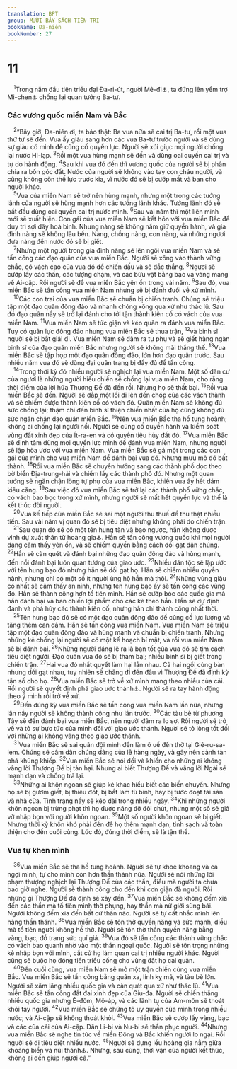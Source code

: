 ```yaml
---
translation: BPT
group: MƯỜI BẢY SÁCH TIÊN TRI
bookName: Đa-niên 
bookNumber: 27
---
```


<div class="title"><h1>11</h1></div>
<span class="verse da_11_1"> <sup>1</sup>Trong năm đầu tiên triều đại Đa-ri-út, người Mê-đi<a data-toggle="tooltip" data-placement="bottom" title="Khoảng năm 521 trước Công nguyên.">⚓</a>, ta đứng lên yểm trợ Mi-chen<a data-toggle="tooltip" data-placement="bottom" title="Xem Đa 10:13.">⚓</a> chống lại quan tướng Ba-tư.<br/></span>
<div class="title"><h3>Các vương quốc miền Nam và Bắc</h3></div>
<span class="verse da_11_2"> <sup>2</sup>“Bây giờ, Đa-niên ơi, ta bảo thật: Ba vua nữa sẽ cai trị Ba-tư, rồi một vua thứ tư sẽ đến. Vua ấy giàu sang hơn các vua Ba-tư trước người và sẽ dùng sự giàu có mình để củng cố quyền lực. Người sẽ xúi giục mọi người chống lại nước Hi-lạp.</span>
<span class="verse da_11_3"><sup>3</sup>Rồi một vua hùng mạnh sẽ đến và dùng oai quyền cai trị và tự do hành động.</span>
<span class="verse da_11_4"><sup>4</sup>Sau khi vua đó đến thì vương quốc của người sẽ bị phân chia ra bốn góc đất. Nước của người sẽ không vào tay con cháu người, và cũng không còn thế lực trước kia, vì nước đó sẽ bị cướp mất và ban cho người khác.<br/></span>
<span class="verse da_11_5"> <sup>5</sup>Vua của miền Nam sẽ trở nên hùng mạnh, nhưng một trong các tướng lãnh của người sẽ hùng mạnh hơn các tướng lãnh khác. Tướng lãnh đó sẽ bắt đầu dùng oai quyền cai trị nước mình.</span>
<span class="verse da_11_6"><sup>6</sup>Sau vài năm thì một liên minh mới sẽ xuất hiện. Con gái của vua miền Nam sẽ kết hôn với vua miền Bắc để duy trì sợi dây hoà bình. Nhưng nàng sẽ không nắm giữ quyền hành, và gia đình nàng sẽ không lâu bền. Nàng, chồng nàng, con nàng, và những ngươi đưa nàng đến nước đó sẽ bị giết.<br/></span>
<span class="verse da_11_7"> <sup>7</sup>Nhưng một người trong gia đình nàng sẽ lên ngôi vua miền Nam và sẽ tấn công các đạo quân của vua miền Bắc. Người sẽ xông vào thành vững chắc, có vách cao của vua đó để chiến đấu và sẽ đắc thắng.</span>
<span class="verse da_11_8"><sup>8</sup>Ngươi sẽ cướp lấy các thần, các tượng chạm, và các bửu vật bằng bạc và vàng mang về Ai-cập. Rồi người sẽ để vua miền Bắc yên ổn trong vài năm.</span>
<span class="verse da_11_9"><sup>9</sup>Sau đó, vua miền Bắc sẽ tấn công vua miền Nam nhưng sẽ bị đánh đuổi về xứ mình.<br/></span>
<span class="verse da_11_10"> <sup>10</sup>Các con trai của vua miền Bắc sẽ chuẩn bị chiến tranh. Chúng sẽ triệu tập một đạo quân đông đảo và nhanh chóng xông qua xứ như thác lũ. Sau đó đạo quân nầy sẽ trở lại đánh cho tới tận thành kiên cố có vách của vua miền Nam.</span>
<span class="verse da_11_11"><sup>11</sup>Vua miền Nam sẽ tức giận và kéo quân ra đánh vua miền Bắc. Tuy có quân lực đông đảo nhưng vua miền Bắc sẽ thua trận,</span>
<span class="verse da_11_12"><sup>12</sup>và binh sĩ người sẽ bị bắt giải đi. Vua miền Nam sẽ đâm ra tự phụ và sẽ giết hàng ngàn binh sĩ của đạo quân miền Bắc nhưng người sẽ không mãi thắng thế.</span>
<span class="verse da_11_13"><sup>13</sup>Vua miền Bắc sẽ tập họp một đạo quân đông đảo, lớn hơn đạo quân trước. Sau nhiều năm vua đó sẽ dùng đại quân trang bị đầy đủ để tấn công.<br/></span>
<span class="verse da_11_14"> <sup>14</sup>Trong thời kỳ đó nhiều người sẽ nghịch lại vua miền Nam. Một số dân cư của ngươi là những người hiếu chiến sẽ chống lại vua miền Nam, cho rằng thời điểm của lời hứa Thượng Đế đã đến rồi. Nhưng họ sẽ thất bại.</span>
<span class="verse da_11_15"><sup>15</sup>Rồi vua miền Bắc sẽ đến. Người sẽ đắp một lối đi lên đến chóp của các vách thành và sẽ chiếm được thành kiên cố có vách đó. Quân miền Nam sẽ không đủ sức chống lại; thậm chí đến binh sĩ thiện chiến nhất của họ cũng không đủ sức ngăn chận đạo quân miền Bắc.</span>
<span class="verse da_11_16"><sup>16</sup>Nên vua miền Bắc tha hồ tung hoành; không ai chống lại người nổi. Người sẽ củng cố quyền hành và kiểm soát vùng đất xinh đẹp của Ít-ra-en và có quyền tiêu hủy đất đó.</span>
<span class="verse da_11_17"><sup>17</sup>Vua miền Bắc sẽ định tâm dùng mọi quyền lực mình để đánh vua miền Nam, nhưng người sẽ lập hòa ước với vua miền Nam. Vua miền Bắc sẽ gả một trong các con gái của mình cho vua miền Nam để đánh bại vua đó. Nhưng mưu mô đó bất thành.</span>
<span class="verse da_11_18"><sup>18</sup>Rồi vua miền Bắc sẽ chuyển hướng sang các thành phố dọc theo bờ biển Địa-trung-hải và chiếm lấy các thành phố đó. Nhưng một quan tướng sẽ ngăn chận lòng tự phụ của vua miền Bắc, khiến vua ấy hết dám kiêu căng.</span>
<span class="verse da_11_19"><sup>19</sup>Sau việc đó vua miền Bắc sẽ trở lại các thành phố vững chắc, có vách bao bọc trong xứ mình, nhưng người sẽ mất hết quyền lực và thế là kết thúc đời người.<br/></span>
<span class="verse da_11_20"> <sup>20</sup>Vua kế tiếp của miền Bắc sẽ sai một người thu thuế để thu thật nhiều tiền. Sau vài năm vị quan đó sẽ bị tiêu diệt nhưng không phải do chiến trận.<br/></span>
<span class="verse da_11_21"> <sup>21</sup>Sau quan đó sẽ có một tên hung tàn và bạo ngược, hắn không được vinh dự xuất thân từ hoàng gia<a data-toggle="tooltip" data-placement="bottom" title="Hay “hắn không có những đức tính của một ông vua.”">⚓</a>. Hắn sẽ tấn công vương quốc khi mọi người đang cảm thấy yên ổn, và sẽ chiếm quyền bằng cách dối gạt dân chúng.</span>
<span class="verse da_11_22"><sup>22</sup>Hắn sẽ càn quét và đánh bại những đạo quân đông đảo và hùng mạnh, đến nỗi đánh bại luôn quan tướng của giao ước.</span>
<span class="verse da_11_23"><sup>23</sup>Nhiều dân tộc sẽ lập ước với tên hung bạo đó nhưng hắn sẽ dối gạt họ. Hắn sẽ chiếm nhiều quyền hành, nhưng chỉ có một số ít người ủng hộ hắn mà thôi.</span>
<span class="verse da_11_24"><sup>24</sup>Những vùng giàu có nhất sẽ cảm thấy an ninh, nhưng tên hung bạo ấy sẽ tấn công các vùng đó. Hắn sẽ thành công hơn tổ tiên mình. Hắn sẽ cướp bóc các quốc gia mà hắn đánh bại và ban chiến lợi phẩm cho các kẻ theo hắn. Hắn sẽ dự định đánh và phá hủy các thành kiên cố, nhưng hắn chỉ thành công nhất thời.<br/></span>
<span class="verse da_11_25"> <sup>25</sup>Tên hung bạo đó sẽ có một đạo quân đông đảo để củng cố lực lượng và tăng thêm can đảm. Hắn sẽ tấn công vua miền Nam. Vua miền Nam sẽ triệu tập một đạo quân đông đảo và hùng mạnh và chuẩn bị chiến tranh. Nhưng những kẻ chống lại người sẽ có một kế hoạch bí mật, và rồi vua miền Nam sẽ bị đánh bại.</span>
<span class="verse da_11_26"><sup>26</sup>Những người đáng lẽ ra là bạn tốt của vua đó sẽ tìm cách tiêu diệt người. Đạo quân vua đó sẽ bị thảm bại; nhiều binh sĩ bị giết trong chiến trận.</span>
<span class="verse da_11_27"><sup>27</sup>Hai vua đó nhất quyết làm hại lẫn nhau. Cả hai ngồi cùng bàn nhưng dối gạt nhau, tuy nhiên sẽ chẳng đi đến đâu vì Thượng Đế đã định kỳ tận số cho họ.</span>
<span class="verse da_11_28"><sup>28</sup>Vua miền Bắc sẽ trở về xứ mình mang theo nhiều của cải. Rồi người sẽ quyết định phá giao ước thánh<a data-toggle="tooltip" data-placement="bottom" title="Đây có lẽ ám chỉ dân Do-thái.">⚓</a>. Người sẽ ra tay hành động theo ý mình rồi trở về xứ.<br/></span>
<span class="verse da_11_29"> <sup>29</sup>Đến đúng kỳ vua miền Bắc sẽ tấn công vua miền Nam lần nữa, nhưng lần nầy người sẽ không thành công như lần trước.</span>
<span class="verse da_11_30"><sup>30</sup>Các tàu bè từ phương Tây sẽ đến đánh bại vua miền Bắc, nên người đâm ra lo sợ. Rồi người sẽ trở về và tỏ sự bực tức của mình đối với giao ước thánh. Người sẽ tỏ lòng tốt đối với những ai không vâng theo giao ước thánh.<br/></span>
<span class="verse da_11_31"> <sup>31</sup>Vua miền Bắc sẽ sai quân đội mình đến làm ô uế đền thờ tại Giê-ru-sa-lem. Chúng sẽ cấm dân chúng dâng của lễ hàng ngày, và gây nên cảnh tàn phá khủng khiếp.</span>
<span class="verse da_11_32"><sup>32</sup>Vua miền Bắc sẽ nói dối và khiến cho những ai không vâng lời Thượng Đế bị tàn hại. Nhưng ai biết Thượng Đế và vâng lời Ngài sẽ mạnh dạn và chống trả lại.<br/></span>
<span class="verse da_11_33"> <sup>33</sup>Những ai khôn ngoan sẽ giúp kẻ khác hiểu biết các biến chuyển. Nhưng họ sẽ bị gươm giết, bị thiêu đốt, bị bắt làm tù binh, hay bị tước đoạt tài sản và nhà cửa. Tình trạng nầy sẽ kéo dài trong nhiều ngày.</span>
<span class="verse da_11_34"><sup>34</sup>Khi những người khôn ngoan bị trừng phạt thì họ được nâng đỡ đôi chút, nhưng một số sẽ giả vờ nhập bọn với người khôn ngoan.</span>
<span class="verse da_11_35"><sup>35</sup>Một số người khôn ngoan sẽ bị giết. Nhưng thời kỳ khốn khó phải đến để họ thêm mạnh dạn, tinh sạch và toàn thiện cho đến cuối cùng. Lúc đó, đúng thời điểm, sẽ là tận thế.<br/></span>
<div class="title"><h3>Vua tự khen mình</h3></div>
<span class="verse da_11_36"> <sup>36</sup>Vua miền Bắc sẽ tha hồ tung hoành. Người sẽ tự khoe khoang và ca ngợi mình, tự cho mình còn hơn thần thánh nữa. Người sẽ nói những lời phạm thượng nghịch lại Thượng Đế của các thần, điều mà người ta chưa bao giờ nghe. Người sẽ thành công cho đến khi cơn giận đã nguôi. Rồi những gì Thượng Đế đã định sẽ xảy đến.</span>
<span class="verse da_11_37"><sup>37</sup>Vua miền Bắc sẽ không đếm xỉa đến các thần mà tổ tiên mình thờ phụng, hay thần mà nữ giới sùng bái. Người không đếm xỉa đến bất cứ thần nào. Người sẽ tự cất nhắc mình lên hàng thần thánh.</span>
<span class="verse da_11_38"><sup>38</sup>Vua miền Bắc sẽ tôn thờ quyền năng và sức mạnh, điều mà tổ tiên người không hề thờ. Người sẽ tôn thờ thần quyền năng bằng vàng, bạc, đồ trang sức quí giá.</span>
<span class="verse da_11_39"><sup>39</sup>Vua đó sẽ tấn công các thành vững chắc có vách bao quanh nhờ vào một thần ngoại quốc. Người sẽ tôn trọng những kẻ nhập bọn với mình, cắt cử họ làm quan cai trị nhiều người khác. Người cũng sẽ buộc họ đóng tiền triều cống cho vùng đất họ cai quản.<br/></span>
<span class="verse da_11_40"> <sup>40</sup>Đến cuối cùng, vua miền Nam sẽ mở một trận chiến cùng vua miền Bắc. Vua miền Bắc sẽ tấn công bằng quân xa, lính kỵ mã, và tàu bè lớn. Người sẽ xâm lăng nhiều quốc gia và càn quét qua xứ như thác lũ.</span>
<span class="verse da_11_41"><sup>41</sup>Vua miền Bắc sẽ tấn công đất đai xinh đẹp của Giu-đa. Người sẽ chiến thắng nhiều quốc gia nhưng Ê-đôm, Mô-áp, và các lãnh tụ của Am-môn sẽ thoát khỏi tay người.</span>
<span class="verse da_11_42"><sup>42</sup>Vua miền Bắc sẽ chứng tỏ uy quyền của mình trong nhiều nước; và Ai-cập sẽ không thoát khỏi.</span>
<span class="verse da_11_43"><sup>43</sup>Vua miền Bắc sẽ cướp lấy vàng, bạc và các của cải của Ai-cập. Dân Li-bi và Nu-bi sẽ thần phục người.</span>
<span class="verse da_11_44"><sup>44</sup>Nhưng vua miền Bắc sẽ nghe tin tức về miền Đông và Bắc khiến người lo ngại. Rồi người sẽ đi tiêu diệt nhiều nước.</span>
<span class="verse da_11_45"><sup>45</sup>Người sẽ dựng lều hoàng gia nằm giữa khoảng biển và núi thánh<a data-toggle="tooltip" data-placement="bottom" title="Ngọn núi mà thành Giê-ru-sa-lem được xây lên.">⚓</a>. Nhưng, sau cùng, thời vận của người kết thúc, không ai đến giúp người cả.”<br/></span>
